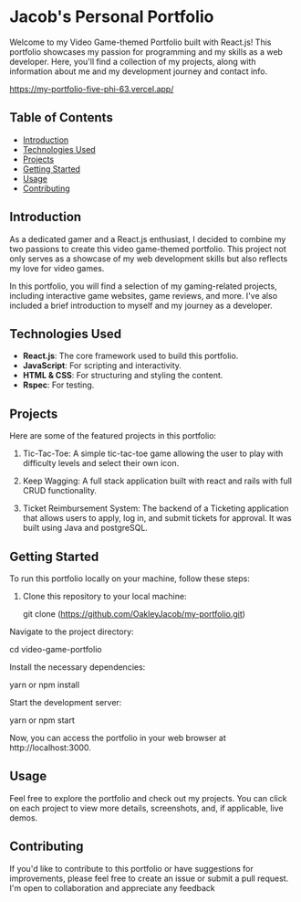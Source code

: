 
# Jacob's Personal Portfolio

Welcome to my Video Game-themed Portfolio built with React.js! This portfolio showcases my passion for programming and my skills as a web developer. Here, you'll find a collection of my projects, along with information about me and my development journey and contact info.

https://my-portfolio-five-phi-63.vercel.app/

## Table of Contents

- [Introduction](#introduction)
- [Technologies Used](#technologies-used)
- [Projects](#projects)
- [Getting Started](#getting-started)
- [Usage](#usage)
- [Contributing](#contributing)


## Introduction

As a dedicated gamer and a React.js enthusiast, I decided to combine my two passions to create this video game-themed portfolio. This project not only serves as a showcase of my web development skills but also reflects my love for video games.

In this portfolio, you will find a selection of my gaming-related projects, including interactive game websites, game reviews, and more. I've also included a brief introduction to myself and my journey as a developer.

## Technologies Used

- **React.js**: The core framework used to build this portfolio.
- **JavaScript**: For scripting and interactivity.
- **HTML & CSS**: For structuring and styling the content.
- **Rspec**: For testing.

## Projects

Here are some of the featured projects in this portfolio:

1. Tic-Tac-Toe: A simple tic-tac-toe game allowing the user to play with difficulty levels and select their own icon.

2. Keep Wagging: A full stack application built with react and rails with full CRUD functionality.

3. Ticket Reimbursement System: The backend of a Ticketing application that allows users to apply, log in, and submit tickets for approval. It was built using Java and postgreSQL.


## Getting Started

To run this portfolio locally on your machine, follow these steps:

1. Clone this repository to your local machine:

   git clone (https://github.com/OakleyJacob/my-portfolio.git)
   
Navigate to the project directory:


cd video-game-portfolio

Install the necessary dependencies:

yarn or
npm install

Start the development server:

yarn or 
npm start

Now, you can access the portfolio in your web browser at http://localhost:3000.

## Usage
Feel free to explore the portfolio and check out my projects. You can click on each project to view more details, screenshots, and, if applicable, live demos.

## Contributing
If you'd like to contribute to this portfolio or have suggestions for improvements, please feel free to create an issue or submit a pull request. I'm open to collaboration and appreciate any feedback





    
  
